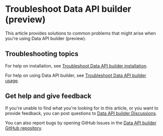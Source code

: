 
# Troubleshoot Data API builder (preview)

This article provides solutions to common problems that might arise when you're using Data API builder (preview).

## Troubleshooting topics

For help on installation, see [Troubleshoot Data API builder installation](./troubleshooting-installation.md).

For help on using Data API builder, see [Troubleshoot Data API builder usage](./troubleshooting-usage.md).

## Get help and give feedback

If you're unable to find what you're looking for in this article, or you want to provide feedback, you can post questions to [Data API builder Discussions](https://github.com/Azure/data-api-builder/discussions).

You can also report bugs by opening GitHub Issues in the [Data API builder GitHub repository](https://github.com/Azure/data-api-builder).
